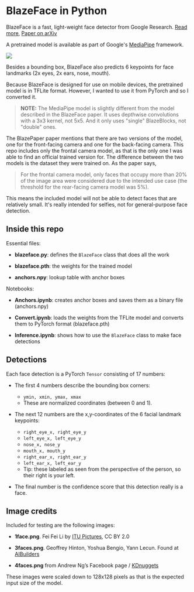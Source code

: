 # BlazeFace in Python

BlazeFace is a fast, light-weight face detector from Google Research. [Read more](https://sites.google.com/view/perception-cv4arvr/blazeface), [Paper on arXiv](https://arxiv.org/abs/1907.05047)

A pretrained model is available as part of Google's [MediaPipe](https://github.com/google/mediapipe/blob/master/mediapipe/docs/face_detection_mobile_gpu.md) framework.

![](https://raw.githubusercontent.com/google/mediapipe/master/mediapipe/docs/images/realtime_face_detection.gif)

Besides a bounding box, BlazeFace also predicts 6 keypoints for face landmarks (2x eyes, 2x ears, nose, mouth).

Because BlazeFace is designed for use on mobile devices, the pretrained model is in TFLite format. However, I wanted to use it from PyTorch and so I converted it.

> **NOTE:** The MediaPipe model is slightly different from the model described in the BlazeFace paper. It uses depthwise convolutions with a 3x3 kernel, not 5x5. And it only uses "single" BlazeBlocks, not "double" ones.

The BlazePaper paper mentions that there are two versions of the model, one for the front-facing camera and one for the back-facing camera. This repo includes only the frontal camera model, as that is the only one I was able to find an official trained version for. The difference between the two models is the dataset they were trained on. As the paper says,

> For the frontal camera model, only faces that occupy more than 20% of the image area were considered due to the intended use case (the threshold for the rear-facing camera model was 5%).

This means the included model will not be able to detect faces that are relatively small. It's really intended for selfies, not for general-purpose face detection.

## Inside this repo

Essential files:

- **blazeface.py**: defines the `BlazeFace` class that does all the work

- **blazeface.pth**: the weights for the trained model

- **anchors.npy**: lookup table with anchor boxes

Notebooks:

- **Anchors.ipynb**: creates anchor boxes and saves them as a binary file (anchors.npy)

- **Convert.ipynb**: loads the weights from the TFLite model and converts them to PyTorch format (blazeface.pth)

- **Inference.ipynb**: shows how to use the `BlazeFace` class to make face detections

## Detections

Each face detection is a PyTorch `Tensor` consisting of 17 numbers:

- The first 4 numbers describe the bounding box corners: 
    - `ymin, xmin, ymax, xmax`
    - These are normalized coordinates (between 0 and 1).

- The next 12 numbers are the x,y-coordinates of the 6 facial landmark keypoints:
    - `right_eye_x, right_eye_y`
    - `left_eye_x, left_eye_y`
    - `nose_x, nose_y`
    - `mouth_x, mouth_y`
    - `right_ear_x, right_ear_y`
    - `left_ear_x, left_ear_y`
    - Tip: these labeled as seen from the perspective of the person, so their right is your left.

- The final number is the confidence score that this detection really is a face.

## Image credits

Included for testing are the following images:

- **1face.png**. Fei Fei Li by [ITU Pictures](https://www.flickr.com/photos/itupictures/35011409612/), CC BY 2.0

- **3faces.png**. Geoffrey Hinton, Yoshua Bengio, Yann Lecun. Found at [AIBuilders](https://aibuilders.ai/le-prix-turing-recompense-trois-pionniers-de-lintelligence-artificielle-yann-lecun-yoshua-bengio-et-geoffrey-hinton/)

- **4faces.png** from Andrew Ng’s Facebook page / [KDnuggets](https://www.kdnuggets.com/2015/03/talking-machine-deep-learning-gurus-p1.html)

These images were scaled down to 128x128 pixels as that is the expected input size of the model.
